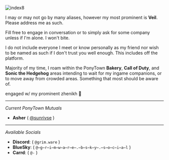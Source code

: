 ![index8](https://github.com/user-attachments/assets/06a3fe83-1b66-4fd8-8621-77184e83d1b5)

I may or may not go by many aliases, however my most prominent is **Veil**. Please address me as such.

Fill free to engage in conversation or to simply ask for some company unless if I'm alone. I won't bite.

I do not include everyone I meet or know personally as my friend nor wish to be named as such if I don't trust you well enough. This includes off the platform.

Majority of my time, I roam within the PonyTown **Bakery**, **Call of Duty**, and **Sonic the Hedgehog** areas intending to wait for my ingame companions, or to move away from crowded areas. Something that most should be aware of.

engaged w/ my prominent zhenikh 🪻
***

*Current PonyTown Mutuals*

- **Asher** ( [@sunrivse](https://github.com/sunrivse) )
***
 *Available Socials*
- **Discord**: ( `@grim.ware` )
- **BlueSky**: ( `@̶g̶r̶i̶m̶w̶a̶r̶e̶.̶b̶s̶k̶y̶.̶s̶o̶c̶i̶a̶l` )
- **Carrd**: ( `@-` )

